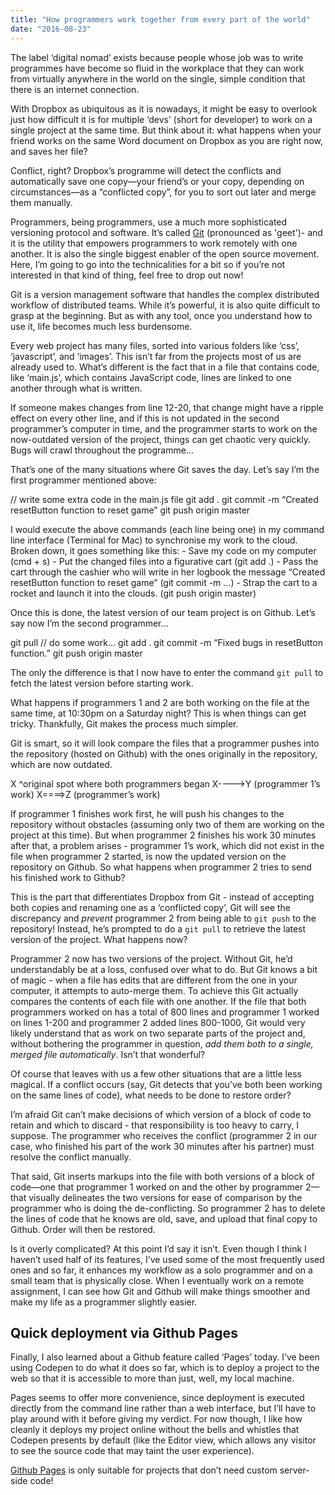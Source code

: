 ```yaml
---
title: "How programmers work together from every part of the world"
date: "2016-08-23"
---
```


The label ‘digital nomad’ exists because people whose job was to write programmes have become so fluid in the workplace that they can work from virtually anywhere in the world on the single, simple condition that there is an internet connection.

With Dropbox as ubiquitous as it is nowadays, it might be easy to overlook just how difficult it is for multiple ‘devs’ (short for developer) to work on a single project at the same time. But think about it: what happens when your friend works on the same Word document on Dropbox as you are right now, and saves her file?

Conflict, right? Dropbox’s programme will detect the conflicts and automatically save one copy—your friend’s or your copy, depending on circumstances—as a “conflicted copy”, for you to sort out later and merge them manually.

Programmers, being programmers, use a much more sophisticated versioning protocol and software. It’s called [Git](https://en.wikipedia.org/wiki/Git_(software)) (pronounced as 'geet')- and it is the utility that empowers programmers to work remotely with one another. It is also the single biggest enabler of the open source movement. Here, I’m going to go into the technicalities for a bit so if you’re not interested in that kind of thing, feel free to drop out now!

Git is a version management software that handles the complex distributed workflow of distributed teams. While it’s powerful, it is also quite difficult to grasp at the beginning. But as with any tool, once you understand how to use it, life becomes much less burdensome.

Every web project has many files, sorted into various folders like ‘css’, ‘javascript’, and ‘images’. This isn’t far from the projects most of us are already used to. What’s different is the fact that in a file that contains code, like ‘main.js’, which contains JavaScript code, lines are linked to one another through what is written.

If someone makes changes from line 12-20, that change might have a ripple effect on every other line, and if this is not updated in the second programmer’s computer in time, and the programmer starts to work on the now-outdated version of the project, things can get chaotic very quickly. Bugs will crawl throughout the programme…

That’s one of the many situations where Git saves the day. Let’s say I’m the first programmer mentioned above:

// write some extra code in the main.js file
git add .
git commit -m “Created resetButton function to reset game”
git push origin master

I would execute the above commands (each line being one) in my command line interface (Terminal for Mac) to synchronise my work to the cloud. Broken down, it goes something like this: - Save my code on my computer (cmd + s) - Put the changed files into a figurative cart (git add .) - Pass the cart through the cashier who will write in her logbook the message “Created resetButton function to reset game” (git commit -m …) - Strap the cart to a rocket and launch it into the clouds. (git push origin master)

Once this is done, the latest version of our team project is on Github. Let’s say now I’m the second programmer…

git pull 
// do some work…
git add .
git commit -m “Fixed bugs in resetButton function.”
git push origin master

The only the difference is that I now have to enter the command `git pull` to fetch the latest version before starting work.

What happens if programmers 1 and 2 are both working on the file at the same time, at 10:30pm on a Saturday night? This is when things can get tricky. Thankfully, Git makes the process much simpler.

Git is smart, so it will look compare the files that a programmer pushes into the repository (hosted on Github) with the ones originally in the repository, which are now outdated.

X
^original spot where both programmers began
X---->Y (programmer 1’s work)
X====>Z (programmer’s work)

If programmer 1 finishes work first, he will push his changes to the repository without obstacles (assuming only two of them are working on the project at this time). But when programmer 2 finishes his work 30 minutes after that, a problem arises - programmer 1’s work, which did not exist in the file when programmer 2 started, is now the updated version on the repository on Github. So what happens when programmer 2 tries to send his finished work to Github?

This is the part that differentiates Dropbox from Git - instead of accepting both copies and renaming one as a ‘conflicted copy’, Git will see the discrepancy and _prevent_ programmer 2 from being able to `git push` to the repository! Instead, he’s prompted to do a `git pull` to retrieve the latest version of the project. What happens now?

Programmer 2 now has two versions of the project. Without Git, he’d understandably be at a loss, confused over what to do. But Git knows a bit of magic - when a file has edits that are different from the one in your computer, it attempts to auto-merge them. To achieve this Git actually compares the contents of each file with one another. If the file that both programmers worked on has a total of 800 lines and programmer 1 worked on lines 1-200 and programmer 2 added lines 800-1000, Git would very likely understand that as work on two separate parts of the project and, without bothering the programmer in question, _add them both to a single, merged file automatically_. Isn’t that wonderful?

Of course that leaves with us a few other situations that are a little less magical. If a conflict occurs (say, Git detects that you’ve both been working on the same lines of code), what needs to be done to restore order?

I’m afraid Git can’t make decisions of which version of a block of code to retain and which to discard - that responsibility is too heavy to carry, I suppose. The programmer who receives the conflict (programmer 2 in our case, who finished his part of the work 30 minutes after his partner) must resolve the conflict manually.

That said, Git inserts markups into the file with both versions of a block of code—one that programmer 1 worked on and the other by programmer 2—that visually delineates the two versions for ease of comparison by the programmer who is doing the de-conflicting. So programmer 2 has to delete the lines of code that he knows are old, save, and upload that final copy to Github. Order will then be restored.

Is it overly complicated? At this point I’d say it isn’t. Even though I think I haven’t used half of its features, I’ve used some of the most frequently used ones and so far, it enhances my workflow as a solo programmer and on a small team that is physically close. When I eventually work on a remote assignment, I can see how Git and Github will make things smoother and make my life as a programmer slightly easier.

## Quick deployment via Github Pages

Finally, I also learned about a Github feature called ‘Pages’ today. I’ve been using Codepen to do what it does so far, which is to deploy a project to the web so that it is accessible to more than just, well, my local machine.

Pages seems to offer more convenience, since deployment is executed directly from the command line rather than a web interface, but I’ll have to play around with it before giving my verdict. For now though, I like how cleanly it deploys my project online without the bells and whistles that Codepen presents by default (like the Editor view, which allows any visitor to see the source code that may taint the user experience).

[Github Pages](https://pages.github.com/) is only suitable for projects that don’t need custom server-side code!
